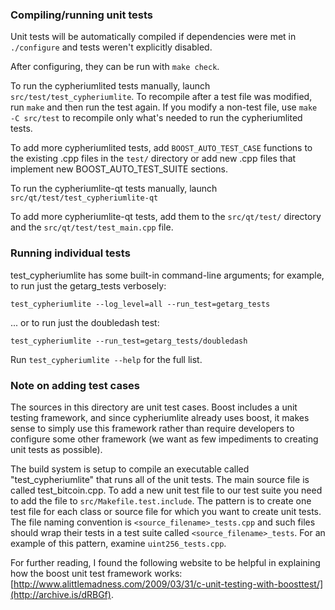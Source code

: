 ### Compiling/running unit tests

Unit tests will be automatically compiled if dependencies were met in `./configure`
and tests weren't explicitly disabled.

After configuring, they can be run with `make check`.

To run the cypheriumlited tests manually, launch `src/test/test_cypheriumlite`. To recompile
after a test file was modified, run `make` and then run the test again. If you
modify a non-test file, use `make -C src/test` to recompile only what's needed
to run the cypheriumlited tests.

To add more cypheriumlited tests, add `BOOST_AUTO_TEST_CASE` functions to the existing
.cpp files in the `test/` directory or add new .cpp files that
implement new BOOST_AUTO_TEST_SUITE sections.

To run the cypheriumlite-qt tests manually, launch `src/qt/test/test_cypheriumlite-qt`

To add more cypheriumlite-qt tests, add them to the `src/qt/test/` directory and
the `src/qt/test/test_main.cpp` file.

### Running individual tests

test_cypheriumlite has some built-in command-line arguments; for
example, to run just the getarg_tests verbosely:

    test_cypheriumlite --log_level=all --run_test=getarg_tests

... or to run just the doubledash test:

    test_cypheriumlite --run_test=getarg_tests/doubledash

Run `test_cypheriumlite --help` for the full list.

### Note on adding test cases

The sources in this directory are unit test cases.  Boost includes a
unit testing framework, and since cypheriumlite already uses boost, it makes
sense to simply use this framework rather than require developers to
configure some other framework (we want as few impediments to creating
unit tests as possible).

The build system is setup to compile an executable called "test_cypheriumlite"
that runs all of the unit tests.  The main source file is called
test_bitcoin.cpp. To add a new unit test file to our test suite you need
to add the file to `src/Makefile.test.include`. The pattern is to create
one test file for each class or source file for which you want to create
unit tests.  The file naming convention is `<source_filename>_tests.cpp`
and such files should wrap their tests in a test suite
called `<source_filename>_tests`. For an example of this pattern,
examine `uint256_tests.cpp`.

For further reading, I found the following website to be helpful in
explaining how the boost unit test framework works:
[http://www.alittlemadness.com/2009/03/31/c-unit-testing-with-boosttest/](http://archive.is/dRBGf).
